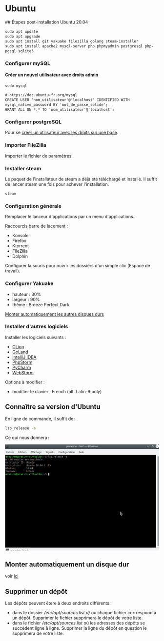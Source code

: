 # Ubuntu

## Étapes post-installation Ubuntu 20.04

```shell script
sudo apt update
sudo apt upgrade
sudo apt install git yakuake filezilla golang steam-installer
sudo apt install apache2 mysql-server php phpmyadmin postgresql php-pgsql sqlite3
```

### Configurer mySQL

#### Créer un nouvel utilisateur avec droits admin

```shell script
sudo mysql
```

```mysql
# https://doc.ubuntu-fr.org/mysql
CREATE USER 'nom_utilisateur'@'localhost' IDENTIFIED WITH mysql_native_password BY 'mot_de_passe_solide';
GRANT ALL ON *.* TO 'nom_utilisateur'@'localhost';
```

### Configurer postgreSQL

Pour se [créer un utilisateur avec les droits sur une base](../../logiciels/postgresql/postgresql.md#crer-un-nouvel-utilisateur-super-admin).

### Importer FileZilla

Importer le fichier de paramètres.

### Installer steam

Le paquet de l'installateur de steam a déjà été téléchargé et installé. Il
suffit de lancer steam une fois pour achever l'installation.

```shell script
steam
``` 

### Configuration générale

Remplacer le lanceur d'applications par un menu d'applications.

Raccourcis barre de lacement :
- Konsole
- Firefox
- Ktorrent
- FileZilla
- Dolphin

Configurer la souris pour ouvrir les dossiers d'un simple clic (Espace de travail).

### Configurer Yakuake

- hauteur : 30%
- largeur : 90%
- thême : Breeze Perfect Dark

[Monter automatiquement les autres disques durs](../../logiciels/fstab/fstab.md#monter-automatiquement-un-disque-au-dmarrage)

### Installer d'autres logiciels

Installer les logiciels suivants :
- [CLion](https://www.jetbrains.com/clion/)
- [GoLand](https://www.jetbrains.com/go/)
- [IntelliJ IDEA](https://www.jetbrains.com/idea/)
- [PhpStorm](https://www.jetbrains.com/phpstorm/)
- [PyCharm](https://www.jetbrains.com/pycharm/)
- [WebStorm](https://www.jetbrains.com/webstorm/)

Options à modifier :

- modifier le clavier : French (alt. Latin-9 only)


## Connaître sa version d'Ubuntu

En ligne de commande, il suffit de :

```bash
lsb_release -a
```

Ce qui nous donnera :

![Connaître sa version d'Ubuntu](images/ubuntu_release_name.png "Connaître sa version d'Ubuntu")

## Monter automatiquement un disque dur

voir [ici](../../logiciels/fstab/fstab.md#monter-automatiquement-un-disque-au-dmarrage)

## Supprimer un dépôt

Les dépôts peuvent êtere à deux endroits différents :
- dans le dossier _/etc/apt/sources.list.d/_ où chaque fichier corrrespond
à un dépôt. Supprimer le fichier supprimera le dépôt de votre liste.
- dans le fichier _/etc/apt/sources.list_ où les adresses des dépôts se
succèdent ligne à ligne. Supprimer la ligne du dépôt en question le supprimera
de votre liste.
